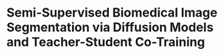 # Semi-Supervised Biomedical Image Segmentation via Diffusion Models and Teacher-Student Co-Training
